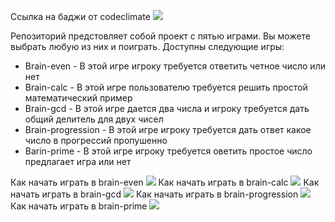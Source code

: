 Ссылка на баджи от codeclimate
<a href="https://codeclimate.com/github/SunBro322/python-project-49/maintainability">
<img src="https://api.codeclimate.com/v1/badges/2fab7ad58c023c4002c3/maintainability" /></a>


Репозиторий предстовляет собой проект с пятью играми.
Вы можете выбрать любую из них и поиграть.
Доступны следующие игры:
- Brain-even - В этой игре игроку требуется ответить четное число или нет
- Brain-calc - В этой игре пользователю требуется решить простой математический пример
- Brain-gcd - В этой игре дается два числа и игроку требуется дать общий делитель для двух чисел
- Brain-progression - В этой игре игроку требуется дать ответ какое число в прогрессий пропушенно
- Barin-prime - В этой игре игроку требуется оветить простое число предлагает игра или нет

Как начать играть в brain-even <a href="https://asciinema.org/a/qerTrmh4W3glqwz6WKtR2Clnu" target="_blank"><img src="https://asciinema.org/a/qerTrmh4W3glqwz6WKtR2Clnu.svg" /></a>
Как начать играть в brain-calc <a href="https://asciinema.org/a/LGWoeur1I11bKgxeI0lmFet3b" target="_blank"><img src="https://asciinema.org/a/LGWoeur1I11bKgxeI0lmFet3b.svg" /></a>
Как начать играть в brain-gcd <a href="https://asciinema.org/a/mGihhU7WLeDlu8NGG91KiVCtu" target="_blank"><img src="https://asciinema.org/a/mGihhU7WLeDlu8NGG91KiVCtu.svg" /></a>
Как начать играть в brain-progression <a href="https://asciinema.org/a/135MEKiGpSnb4xZaFrU3wc6Up" target="_blank"><img src="https://asciinema.org/a/135MEKiGpSnb4xZaFrU3wc6Up.svg" /></a>
Как начать играть в brain-prime <a href="https://asciinema.org/a/k6cujZ7oLiDtQCx28hSrYUhFG" target="_blank"><img src="https://asciinema.org/a/k6cujZ7oLiDtQCx28hSrYUhFG.svg" /></a>



